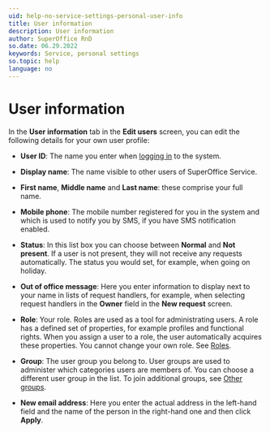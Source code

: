 ```yaml
---
uid: help-no-service-settings-personal-user-info
title: User information
description: User information
author: SuperOffice RnD
so.date: 06.29.2022
keywords: Service, personal settings
so.topic: help
language: no
---
```


# User information

In the **User information** tab in the **Edit users** screen, you can edit the following details for your own user profile:

* **User ID**: The name you enter when [logging in][1] to the system.

* **Display name**: The name visible to other users of SuperOffice Service.

* **First name**, **Middle name** and **Last name**: these comprise your full name.

* **Mobile phone**: The mobile number registered for you in the system and which is used to notify you by SMS, if you have SMS notification enabled.

* **Status**: In this list box you can choose between **Normal** and **Not present**. If a user is not present, they will not receive any requests automatically. The status you would set, for example, when going on holiday.

* **Out of office message**: Here you enter information to display next to your name in lists of request handlers, for example, when selecting request handlers in the **Owner** field in the **New request** screen.

* **Role**: Your role. Roles are used as a tool for administrating users. A role has a defined set of properties, for example profiles and functional rights. When you assign a user to a role, the user automatically acquires these properties. You cannot change your own role. See [Roles][2].

* **Group**: The user group you belong to. User groups are used to administer which categories users are members of. You can choose a different user group in the list. To join additional groups, see [Other groups][3].

* **New email address**: Here you enter the actual address in the left-hand field and the name of the person in the right-hand one and then click **Apply**.

<!-- Referenced links -->
[1]: ../../../../learn/getting-started/login.md
[2]: ../../../../admin/user-management/learn/role/index.md
[3]: other-groups.md

<!-- Referenced images -->

